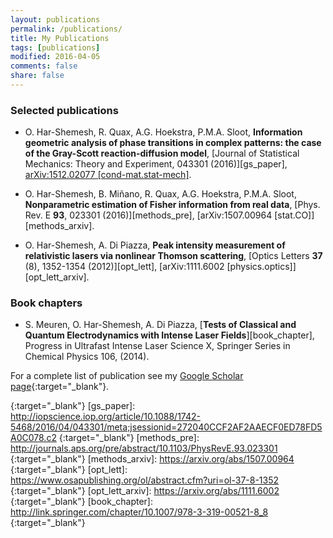 ```yaml
---
layout: publications
permalink: /publications/
title: My Publications
tags: [publications]
modified: 2016-04-05
comments: false
share: false
---
```


### Selected publications

- O. Har-Shemesh, R. Quax, A.G. Hoekstra, P.M.A. Sloot, __Information geometric
  analysis of phase transitions in complex patterns: the case of the Gray-Scott
  reaction-diffusion model__, [Journal of Statistical Mechanics: Theory and
  Experiment, 043301 (2016)][gs_paper], [arXiv:1512.02077
  [cond-mat.stat-mech]][gs_arxiv].

- O. Har-Shemesh, B. Miñano, R. Quax, A.G. Hoekstra, P.M.A. Sloot,
  __Nonparametric estimation of Fisher information from real data__, [Phys. Rev.
  E __93__, 023301 (2016)][methods_pre], [arXiv:1507.00964
  [stat.CO]][methods_arxiv].

- O. Har-Shemesh, A. Di Piazza, __Peak intensity measurement of relativistic
  lasers via nonlinear Thomson scattering__, [Optics Letters __37__ (8), 1352-1354
  (2012)][opt_lett], [arXiv:1111.6002 [physics.optics]][opt_lett_arxiv].

### Book chapters

- S. Meuren, O. Har-Shemesh, A. Di Piazza, [__Tests of Classical and Quantum
  Electrodynamics with Intense Laser Fields__][book_chapter], Progress in Ultrafast Intense
  Laser Science X, Springer Series in Chemical Physics 106, (2014). 

For a complete list of publication see my [Google Scholar
page](https://scholar.google.com/citations?user=81i6w6gAAAAJ){:target="_blank"}.


<!-- Links -->
[gs_arxiv]: https://arxiv.org/abs/1512.02077
{:target="_blank"}
[gs_paper]: http://iopscience.iop.org/article/10.1088/1742-5468/2016/04/043301/meta;jsessionid=272040CCF2AF2AAECF0ED78FD5A0C078.c2
{:target="_blank"}
[methods_pre]: http://journals.aps.org/pre/abstract/10.1103/PhysRevE.93.023301
{:target="_blank"}
[methods_arxiv]: https://arxiv.org/abs/1507.00964
{:target="_blank"}
[opt_lett]: https://www.osapublishing.org/ol/abstract.cfm?uri=ol-37-8-1352
{:target="_blank"}
[opt_lett_arxiv]: https://arxiv.org/abs/1111.6002
{:target="_blank"}
[book_chapter]: http://link.springer.com/chapter/10.1007/978-3-319-00521-8_8
{:target="_blank"}
